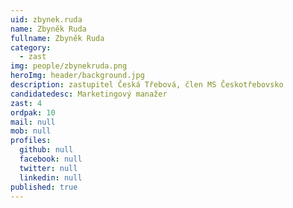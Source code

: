 ```yaml
---
uid: zbynek.ruda
name: Zbyněk Ruda
fullname: Zbyněk Ruda
category:
  - zast
img: people/zbynekruda.png
heroImg: header/background.jpg
description: zastupitel Česká Třebová, člen MS Českotřebovsko
candidatedesc: Marketingový manažer
zast: 4
ordpak: 10
mail: null
mob: null
profiles:
  github: null
  facebook: null
  twitter: null
  linkedin: null
published: true
---
```

